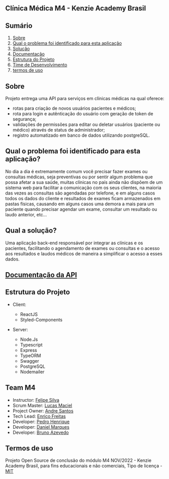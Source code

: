 ## Clínica Médica M4 - Kenzie Academy Brasil

## Sumário

1. [ Sobre ](#about)
2. [ Qual o problema foi identificado para esta aplicação ](#problem)
3. [ Solução ](#solution)
4. [ Documentação ](#docs)
5. [ Estrutura do Projeto ](#techs)
6. [ Time de Desenvolvimento ](#team)
7. [ termos de uso ](#termos)


<a name="about"></a>

## Sobre

 Projeto entrega uma API para serviços em clínicas médicas na qual oferece:

 - rotas para criação de novos usuários pacientes e médicos;
 - rota para login e autênticação do usuário com geração de token de segurança;
 - validações de permissões para editar ou deletar usuários (paciente ou médico) através de status de administrador;
 - registro automatizado em banco de dados utilizando postgreSQL.

<a name="problem"></a>

## Qual o problema foi identificado para esta aplicação?

No dia a dia é extremamente comum você precisar fazer exames ou consultas médicas, seja preventivas ou por sentir algum problema que possa afetar a sua saúde, muitas clínicas no país ainda não dispõem de um sistema web para facilitar a comunicação com os seus clientes, na maioria das vezes as consultas são agendadas por telefone, e em alguns casos todos os dados do cliente e resultados de exames ficam armazenados em pastas físicas, causando em alguns casos uma demora a mais para um paciente quando precisar agendar um exame, consultar um resultado ou laudo anterior, etc…

<a name="solution"></a>

## Qual a solução?

Uma aplicação back-end responsável por integrar as clínicas e os pacientes, facilitando o agendamento de exames ou consultas e o acesso aos resultados e laudos médicos de maneira a simplificar o acesso a esses dados.


<a name="docs"></a>

## [Documentação da API](https://api-clinicm4.herokuapp.com/docs)

<a name="techs"></a>

## Estrutura do Projeto

- Client:

  - ReactJS
  - Styled-Components

- Server:
  - Node.Js
  - Typescript
  - Express
  - TypeORM
  - Swagger
  - PostgreSQL
  - Nodemailer

<a name="team"></a>

## Team M4

- Instructor: [Felipe Silva]()
- Scrum Master: [Lucas Maciel](https://github.com/maciellucas0)
- Project Owner: [Andre Santos](https://github.com/leandroschillreff)
- Tech Lead: [Enrico Freitas](https://github.com/Enr1coFreitas)
- Developer: [Pedro Henrique](https://github.com/Mrdiskman)
- Developer: [Daniel Marques](https://github.com/devmarques7)
- Developer: [Bruno Azevedo](https://github.com/brunoacev)

<a name="termos"></a>

## Termos de uso

Projeto Open Source de conclusão do módulo M4 NOV/2022 - Kenzie Academy Brasil, para fins educacionais e não comerciais, Tipo de licença - <a name="mit" href="https://opensource.org/licenses/MIT" target="_blank">MIT</a>
